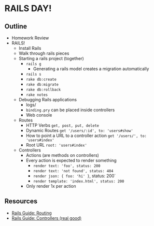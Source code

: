 # RAILS DAY!

## Outline
- Homework Review
- RAILS!
  - Install Rails
  - Walk through rails pieces
  - Starting a rails project (together)
    - `rails g`
      - Generating a rails model creates a migration automatically
    - `rails s`
    - `rake db:create`
    - `rake db:migrate`
    - `rake db:rollback`
    - `rake notes`
  - Debugging Rails applications
    - logs/
    - `binding.pry` can be placed inside controllers
    - Web console
  - Routes
    - HTTP Verbs `get, post, put, delete`
    - Dynamic Routes `get '/users/:id', to: 'users#show'`
    - How to point a URL to a controller action `get '/users/', to: 'users#index'`
    - Root URL `root: 'users#index'`
  - Controllers
    - Actions (are methods on controllers)
    - Every action is expected to render something
      - `render text: 'foo', status: 200`
      - `render text: 'not found', status: 404`
      - `render json: { foo: 'hi' }`, status: 200`
      - `render template: 'index.html', status: 200`
    - Only render 1x per action

## Resources
  - [Rails Guide: Routing](http://guides.rubyonrails.org/routing.html)
  - [Rails Guide: Controllers (real good)](http://guides.rubyonrails.org/action_controller_overview.html)
